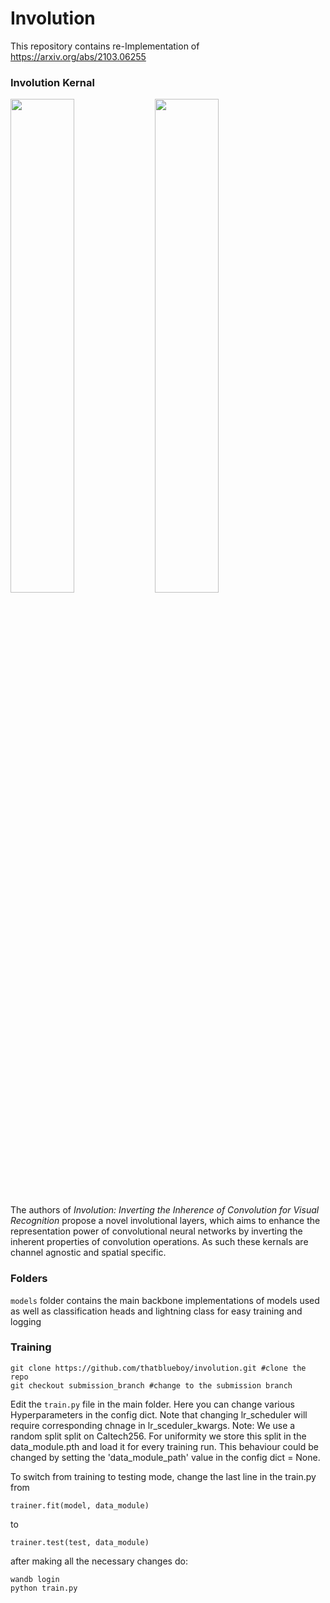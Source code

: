 # Involution
This repository contains re-Implementation of https://arxiv.org/abs/2103.06255

### Involution Kernal

<img src="https://github.com/thatblueboy/involution/assets/100462736/43bca57d-6cee-403d-91d8-68cc83a97a86" width="45%"></img> <img src="https://github.com/thatblueboy/involution/assets/100462736/cc45de86-83c1-4eb7-abb8-e48f4b8f0637" width="45%"></img> 


The authors of _Involution: Inverting the Inherence of Convolution for Visual Recognition_ propose a novel involutional layers, which aims to enhance the representation power of convolutional neural networks by inverting the inherent properties of convolution operations. As such these kernals are channel agnostic and spatial specific.
### Folders

```models``` folder contains the main backbone implementations of models used as well as classification heads and lightning class for easy training and logging

### Training

```
git clone https://github.com/thatblueboy/involution.git #clone the repo
git checkout submission_branch #change to the submission branch
```
Edit the ```train.py``` file in the main folder. Here you can change various Hyperparameters in the config dict. Note that changing lr_scheduler will require corresponding chnage in lr_sceduler_kwargs.
Note: We use a random split split on Caltech256. For uniformity we store this split in the data_module.pth and load it for every training run.
This behaviour could be changed by setting the 'data_module_path' value in the config dict = None.

To switch from training to testing mode, change the last line in the train.py from
```
trainer.fit(model, data_module)
```
to
```
trainer.test(test, data_module)
```
after making all the necessary changes do:
```
wandb login
python train.py
```
